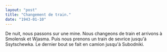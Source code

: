 ```yaml
---
layout: "post"
title: "Changement de train."
date: "1943-01-10"
---
```


De nuit, nous passons sur une mine. Nous changeons de train et arrivons à Smolensk et Wjasma. Puis nous prenons un train de sevrice jusqu'à Ssytschewka. Le dernier bout se fait en camion jusqu'à Subodniki.


<div class="histoire"></div>

<div class="commentaire"></div>